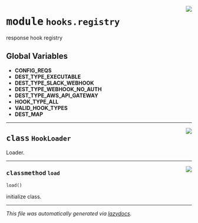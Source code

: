 <!-- markdownlint-disable -->

<a href="../src/pyquanda/hooks/registry.py#L0"><img align="right" style="float:right;" src="https://img.shields.io/badge/-source-cccccc?style=flat-square"></a>

# <kbd>module</kbd> `hooks.registry`
response hook registry 

**Global Variables**
---------------
- **CONFIG_REQS**
- **DEST_TYPE_EXECUTABLE**
- **DEST_TYPE_SLACK_WEBHOOK**
- **DEST_TYPE_WEBHOOK_NO_AUTH**
- **DEST_TYPE_AWS_API_GATEWAY**
- **HOOK_TYPE_ALL**
- **VALID_HOOK_TYPES**
- **DEST_MAP**


---

<a href="../src/pyquanda/hooks/registry.py#L35"><img align="right" style="float:right;" src="https://img.shields.io/badge/-source-cccccc?style=flat-square"></a>

## <kbd>class</kbd> `HookLoader`
Loader. 




---

<a href="../src/pyquanda/hooks/registry.py#L40"><img align="right" style="float:right;" src="https://img.shields.io/badge/-source-cccccc?style=flat-square"></a>

### <kbd>classmethod</kbd> `load`

```python
load()
```

initialize class. 




---

_This file was automatically generated via [lazydocs](https://github.com/ml-tooling/lazydocs)._
